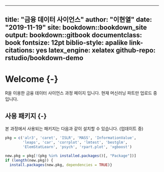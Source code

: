 
--- 
title: "금융 데이터 사이언스"
author: "이현열"
date: "2019-11-19"
site: bookdown::bookdown_site
output: bookdown::gitbook
documentclass: book
fontsize: 12pt
biblio-style: apalike
link-citations: yes
latex_engine: xelatex
github-repo: rstudio/bookdown-demo
---

# Welcome {-}

R을 이용한 금융 데이터 사이언스 과정 페이지 입니다.
현재 머신러닝 파트만 업로드 중입니다.

## 사용 패키지 {-}

본 과정에서 사용되는 패키지는 다음과 같이 설치할 수 있습니다. (업데이트 중)


```r
pkg = c('alr3', 'caret', 'ISLR', 'MASS', 'InformationValue',
        'leaps', 'car', 'corrplot', 'lmtest', 'bestglm',
        'ElemStatLearn', 'psych', 'rpart.plot', 'xgboost')

new.pkg = pkg[!(pkg %in% installed.packages()[, "Package"])]
if (length(new.pkg)) {
  install.packages(new.pkg, dependencies = TRUE)}
```
